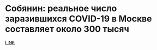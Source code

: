 # Собянин: реальное число заразившихся COVID-19 в Москве составляет около 300 тысяч



[LINK](https://varlamov.ru/3883873.html)
